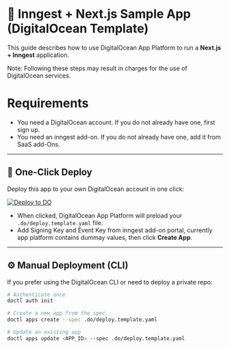 # 🧩 Inngest + Next.js Sample App (DigitalOcean Template)

This guide describes how to use DigitalOcean App Platform to run a **Next.js + Inngest** application.

Note: Following these steps may result in charges for the use of DigitalOcean services.

# Requirements
* You need a DigitalOcean account. If you do not already have one, first sign up.
* You need an inngest add-on. If you do not already have one, add it from SaaS add-Ons. 

---

## 🚀 One-Click Deploy

Deploy this app to your own DigitalOcean account in one click:

[![Deploy to DO](https://www.deploytodo.com/do-btn-blue.svg)](https://cloud.digitalocean.com/apps/new?repo=https://github.com/zasghar26/Inngest-sampleApp/tree/main&spec=.do/deploy.template.yaml)


* When clicked, DigitalOcean App Platform will preload your `.do/deploy.template.yaml` file.  
* Add Signing Key and Event Key from inngest add-on portal, currently app platform contains dummay values, then click **Create App**.


---

## ⚙️ Manual Deployment (CLI)

If you prefer using the DigitalOcean CLI or need to deploy a private repo:

```bash
# Authenticate once
doctl auth init

# Create a new app from the spec
doctl apps create --spec .do/deploy.template.yaml

# Update an existing app
doctl apps update <APP_ID> --spec .do/deploy.template.yaml

